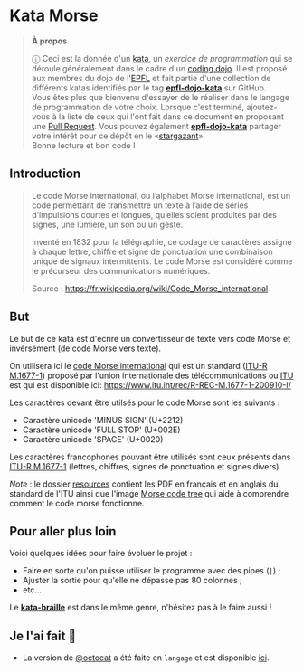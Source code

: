 # Kata Morse

> **À propos**
>
> ⓘ Ceci est la donnée d'un [kata], un _exercice de programmation_ qui se
> déroule généralement dans le cadre d'un [coding dojo]. Il est proposé aux
> membres du dojo de l'[EPFL] et fait partie d'une collection de différents
> katas identifiés par le tag **[epfl-dojo-kata]** sur GitHub.  
> Vous êtes plus que bienvenu d'essayer de le réaliser dans le langage de
> programmation de votre choix. Lorsque c'est terminé, ajoutez-vous à la liste
> de ceux qui l'ont fait dans ce document en proposant une [Pull Request]. Vous
> pouvez également **[epfl-dojo-kata]** partager votre intérêt pour ce dépôt en
> le «[stargazant]».  
> Bonne lecture et bon code !

[kata]: https://fr.wikipedia.org/wiki/Coding_dojo#Kata
[coding dojo]: https://fr.wikipedia.org/wiki/Coding_dojo
[EPFL]: https://www.epfl.ch
[epfl-dojo-kata]: https://github.com/topics/epfl-dojo-kata
[Pull Request]: https://docs.github.com/en/pull-requests/collaborating-with-pull-requests/proposing-changes-to-your-work-with-pull-requests/about-pull-requests
[stargazant]: https://docs.github.com/en/get-started/exploring-projects-on-github/saving-repositories-with-stars

## Introduction

> Le code Morse international, ou l’alphabet Morse international, est un code
> permettant de transmettre un texte à l’aide de séries d’impulsions courtes et
> longues, qu’elles soient produites par des signes, une lumière, un son ou un
> geste.
>
> Inventé en 1832 pour la télégraphie, ce codage de caractères assigne à chaque
> lettre, chiffre et signe de ponctuation une combinaison unique de signaux
> intermittents. Le code Morse est considéré comme le précurseur des
> communications numériques.
>
> Source : https://fr.wikipedia.org/wiki/Code_Morse_international

## But

Le but de ce kata est d'écrire un convertisseur de texte vers code Morse et
invérsément (de code Morse vers texte).

On utilisera ici le [code Morse international] qui est un standard
([ITU-R M.1677-1]) proposé par l'union internationale des télécommunications ou
[ITU] est qui est disponible ici: 
https://www.itu.int/rec/R-REC-M.1677-1-200910-I/

[code Morse international]: https://fr.wikipedia.org/wiki/Code_Morse_international
[ITU-R M.1677-1]: https://www.itu.int/dms_pubrec/itu-r/rec/m/R-REC-M.1677-1-200910-I!!PDF-F.pdf
[ITU]: https://www.itu.int

Les caractères devant être utilsés pour le code Morse sont les suivants :
   - Caractère unicode 'MINUS SIGN' (U+2212)
   - Caractère unicode 'FULL STOP' (U+002E)
   - Caractère unicode 'SPACE' (U+0020)

Les caractères francophones pouvant être utilisés sont ceux présents dans
[ITU-R M.1677-1] (lettres, chiffres, signes de ponctuation et signes divers).

_Note_ : le dossier [resources](./resources) contient les PDF en français et en
anglais du standard de l'ITU ainsi que l'image
[Morse code tree](./resources/Morse-code-tree.svg.png) qui aide à comprendre
comment le code morse fonctionne.


## Pour aller plus loin

Voici quelques idées pour faire évoluer le projet :
* Faire en sorte qu'on puisse utiliser le programme avec des pipes (`|`) ;
* Ajuster la sortie pour qu'elle ne dépasse pas 80 colonnes ;
* etc...

Le **[kata-braille](https://github.com/ponsfrilus/kata-braille)** est dans le
même genre, n'hésitez pas à le faire aussi !


## Je l'ai fait 💪

* La version de [@octocat](https://github.com/octocat) a été faite en `langage`
  et est disponible [ici](https://#).
